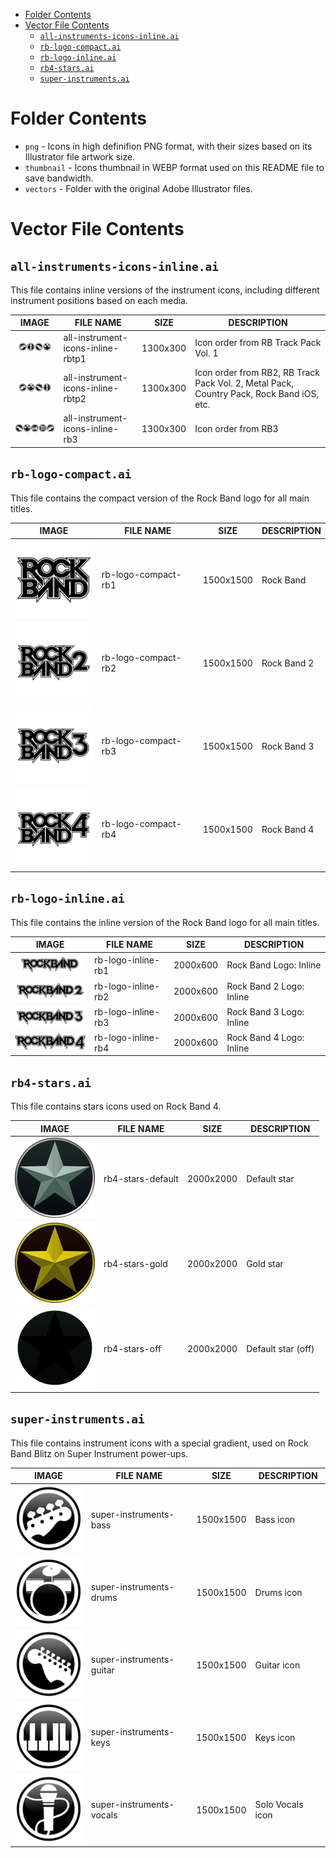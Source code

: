 - [Folder Contents](#folder-contents)
- [Vector File Contents](#vector-file-contents)
  - [`all-instruments-icons-inline.ai`](#all-instruments-icons-inlineai)
  - [`rb-logo-compact.ai`](#rb-logo-compactai)
  - [`rb-logo-inline.ai`](#rb-logo-inlineai)
  - [`rb4-stars.ai`](#rb4-starsai)
  - [`super-instruments.ai`](#super-instrumentsai)

# Folder Contents

- `png` - Icons in high definifion PNG format, with their sizes based on its Illustrator file artwork size.
- `thumbnail` - Icons thumbnail in WEBP format used on this README file to save bandwidth.
- `vectors` - Folder with the original Adobe Illustrator files.

# Vector File Contents

## `all-instruments-icons-inline.ai`

This file contains inline versions of the instrument icons, including different instrument positions based on each media.

| IMAGE                                                          | FILE NAME                         | SIZE     | DESCRIPTION                                                                              |
|----------------------------------------------------------------|-----------------------------------|----------|------------------------------------------------------------------------------------------|
| <img src="thumbnail/all-instrument-icons-inline-rbtp1.webp" /> | all-instrument-icons-inline-rbtp1 | 1300x300 | Icon order from RB Track Pack Vol. 1                                                     |
| <img src="thumbnail/all-instrument-icons-inline-rbtp2.webp" /> | all-instrument-icons-inline-rbtp2 | 1300x300 | Icon order from RB2, RB Track Pack Vol. 2, Metal Pack, Country Pack, Rock Band iOS, etc. |
| <img src="thumbnail/all-instrument-icons-inline-rb3.webp" />   | all-instrument-icons-inline-rb3   | 1300x300 | Icon order from RB3                                                                      |

## `rb-logo-compact.ai`

This file contains the compact version of the Rock Band logo for all main titles.

| IMAGE                                            | FILE NAME           | SIZE      | DESCRIPTION |
|--------------------------------------------------|---------------------|-----------|-------------|
| <img src="thumbnail/rb-logo-compact-rb1.webp" /> | rb-logo-compact-rb1 | 1500x1500 | Rock Band   |
| <img src="thumbnail/rb-logo-compact-rb2.webp" /> | rb-logo-compact-rb2 | 1500x1500 | Rock Band 2 |
| <img src="thumbnail/rb-logo-compact-rb3.webp" /> | rb-logo-compact-rb3 | 1500x1500 | Rock Band 3 |
| <img src="thumbnail/rb-logo-compact-rb4.webp" /> | rb-logo-compact-rb4 | 1500x1500 | Rock Band 4 |

## `rb-logo-inline.ai`

This file contains the inline version of the Rock Band logo for all main titles.

| IMAGE                                           | FILE NAME          | SIZE     | DESCRIPTION              |
|-------------------------------------------------|--------------------|----------|--------------------------|
| <img src="thumbnail/rb-logo-inline-rb1.webp" /> | rb-logo-inline-rb1 | 2000x600 | Rock Band Logo: Inline   |
| <img src="thumbnail/rb-logo-inline-rb2.webp" /> | rb-logo-inline-rb2 | 2000x600 | Rock Band 2 Logo: Inline |
| <img src="thumbnail/rb-logo-inline-rb3.webp" /> | rb-logo-inline-rb3 | 2000x600 | Rock Band 3 Logo: Inline |
| <img src="thumbnail/rb-logo-inline-rb4.webp" /> | rb-logo-inline-rb4 | 2000x600 | Rock Band 4 Logo: Inline |

## `rb4-stars.ai`

This file contains stars icons used on Rock Band 4.

| IMAGE                                          | FILE NAME         | SIZE      | DESCRIPTION        |
|------------------------------------------------|-------------------|-----------|--------------------|
| <img src="thumbnail/rb4-stars-default.webp" /> | rb4-stars-default | 2000x2000 | Default star       |
| <img src="thumbnail/rb4-stars-gold.webp" />    | rb4-stars-gold    | 2000x2000 | Gold star          |
| <img src="thumbnail/rb4-stars-off.webp" />     | rb4-stars-off     | 2000x2000 | Default star (off) |

## `super-instruments.ai`

This file contains instrument icons with a special gradient, used on Rock Band Blitz on Super Instrument power-ups.

| IMAGE                                                 | FILE NAME                | SIZE      | DESCRIPTION      |
|-------------------------------------------------------|--------------------------|-----------|------------------|
| <img src="thumbnail/super-instruments-bass.webp" />   | super-instruments-bass   | 1500x1500 | Bass icon        |
| <img src="thumbnail/super-instruments-drums.webp" />  | super-instruments-drums  | 1500x1500 | Drums icon       |
| <img src="thumbnail/super-instruments-guitar.webp" /> | super-instruments-guitar | 1500x1500 | Guitar icon      |
| <img src="thumbnail/super-instruments-keys.webp" />   | super-instruments-keys   | 1500x1500 | Keys icon        |
| <img src="thumbnail/super-instruments-vocals.webp" /> | super-instruments-vocals | 1500x1500 | Solo Vocals icon |